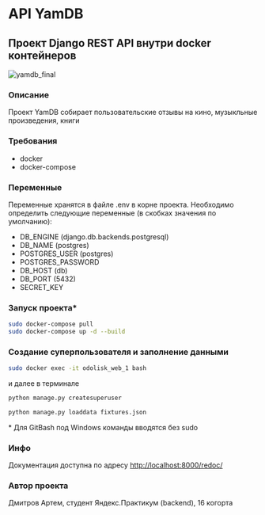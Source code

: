 # API YamDB

## Проект Django REST API внутри docker контейнеров

![yamdb_final](https://github.com/odolisk/yamdb_final/actions/workflows/yamdb_workflow.yml/badge.svg)

### Описание

Проект YamDB собирает пользовательские отзывы на кино, музыкльные произведения,
книги

### Требования

- docker
- docker-compose

### Переменные

Переменные хранятся в файле .env в корне проекта.
Необходимо определить следующие переменные (в скобках значения по умолчанию):

- DB_ENGINE (django.db.backends.postgresql)
- DB_NAME (postgres)
- POSTGRES_USER (postgres)
- POSTGRES_PASSWORD
- DB_HOST (db)
- DB_PORT (5432)
- SECRET_KEY

### Запуск проекта*

```bash
sudo docker-compose pull
sudo docker-compose up -d --build
```

### Создание суперпользователя и заполнение данными

```bash
sudo docker exec -it odolisk_web_1 bash
```

и далее в терминале

```bash
python manage.py createsuperuser

python manage.py loaddata fixtures.json
```

\* Для GitBash под Windows команды вводятся без sudo

### Инфо

Документация доступна по адресу <http://localhost:8000/redoc/>

### Автор проекта

Дмитров Артем, студент Яндекс.Практикум (backend), 16 когорта
